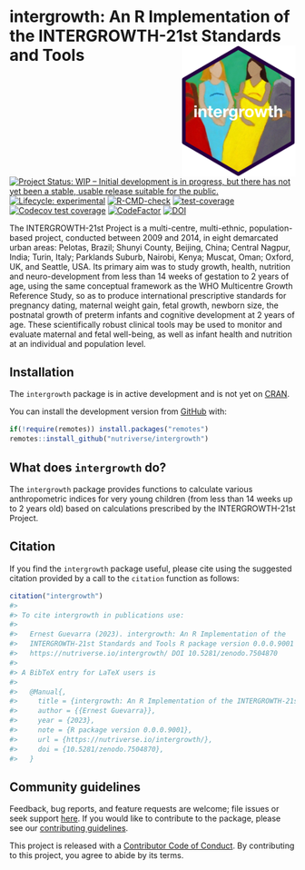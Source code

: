 
<!-- README.md is generated from README.Rmd. Please edit that file -->

# intergrowth: An R Implementation of the INTERGROWTH-21st Standards and Tools <img src="man/figures/logo.png" width="200px" align="right" />

<!-- badges: start -->

[![Project Status: WIP – Initial development is in progress, but there
has not yet been a stable, usable release suitable for the
public.](https://www.repostatus.org/badges/latest/wip.svg)](https://www.repostatus.org/#wip)
[![Lifecycle:
experimental](https://img.shields.io/badge/lifecycle-experimental-orange.svg)](https://lifecycle.r-lib.org/articles/stages.html#experimental)
[![R-CMD-check](https://github.com/nutriverse/intergrowth/actions/workflows/R-CMD-check.yaml/badge.svg)](https://github.com/nutriverse/intergrowth/actions/workflows/R-CMD-check.yaml)
[![test-coverage](https://github.com/nutriverse/intergrowth/actions/workflows/test-coverage.yaml/badge.svg)](https://github.com/nutriverse/intergrowth/actions/workflows/test-coverage.yaml)
[![Codecov test
coverage](https://codecov.io/gh/nutriverse/intergrowth/branch/main/graph/badge.svg)](https://app.codecov.io/gh/nutriverse/intergrowth?branch=main)
[![CodeFactor](https://www.codefactor.io/repository/github/nutriverse/intergrowth/badge)](https://www.codefactor.io/repository/github/nutriverse/intergrowth)
[![DOI](https://zenodo.org/badge/134933889.svg)](https://zenodo.org/badge/latestdoi/134933889)
<!-- badges: end -->

The INTERGROWTH-21st Project is a multi-centre, multi-ethnic,
population-based project, conducted between 2009 and 2014, in eight
demarcated urban areas: Pelotas, Brazil; Shunyi County, Beijing, China;
Central Nagpur, India; Turin, Italy; Parklands Suburb, Nairobi, Kenya;
Muscat, Oman; Oxford, UK, and Seattle, USA. Its primary aim was to study
growth, health, nutrition and neuro-development from less than 14 weeks
of gestation to 2 years of age, using the same conceptual framework as
the WHO Multicentre Growth Reference Study, so as to produce
international prescriptive standards for pregnancy dating, maternal
weight gain, fetal growth, newborn size, the postnatal growth of preterm
infants and cognitive development at 2 years of age. These
scientifically robust clinical tools may be used to monitor and evaluate
maternal and fetal well-being, as well as infant health and nutrition at
an individual and population level.

## Installation

<!---
You can install the released version of intergrowth from [CRAN](https://CRAN.R-project.org) with:

``` r
install.packages("intergrowth")
```
--->

The `intergrowth` package is in active development and is not yet on
[CRAN](https://CRAN.R-project.org).

You can install the development version from
[GitHub](https://github.com/) with:

``` r
if(!require(remotes)) install.packages("remotes")
remotes::install_github("nutriverse/intergrowth")
```

## What does `intergrowth` do?

The `intergrowth` package provides functions to calculate various
anthropometric indices for very young children (from less than 14 weeks
up to 2 years old) based on calculations prescribed by the
INTERGROWTH-21st Project.

## Citation

If you find the `intergrowth` package useful, please cite using the
suggested citation provided by a call to the `citation` function as
follows:

``` r
citation("intergrowth")
#> 
#> To cite intergrowth in publications use:
#> 
#>   Ernest Guevarra (2023). intergrowth: An R Implementation of the
#>   INTERGROWTH-21st Standards and Tools R package version 0.0.0.9001 URL
#>   https://nutriverse.io/intergrowth/ DOI 10.5281/zenodo.7504870
#> 
#> A BibTeX entry for LaTeX users is
#> 
#>   @Manual{,
#>     title = {intergrowth: An R Implementation of the INTERGROWTH-21st Standards and Tools},
#>     author = {{Ernest Guevarra}},
#>     year = {2023},
#>     note = {R package version 0.0.0.9001},
#>     url = {https://nutriverse.io/intergrowth/},
#>     doi = {10.5281/zenodo.7504870},
#>   }
```

## Community guidelines

Feedback, bug reports, and feature requests are welcome; file issues or
seek support [here](https://github.com/nutriverse/intergrowth/issues).
If you would like to contribute to the package, please see our
[contributing
guidelines](https://nutriverse.io/intergrowth/CONTRIBUTING.html).

This project is released with a [Contributor Code of
Conduct](https://contributor-covenant.org/version/2/1/CODE_OF_CONDUCT.html).
By contributing to this project, you agree to abide by its terms.

